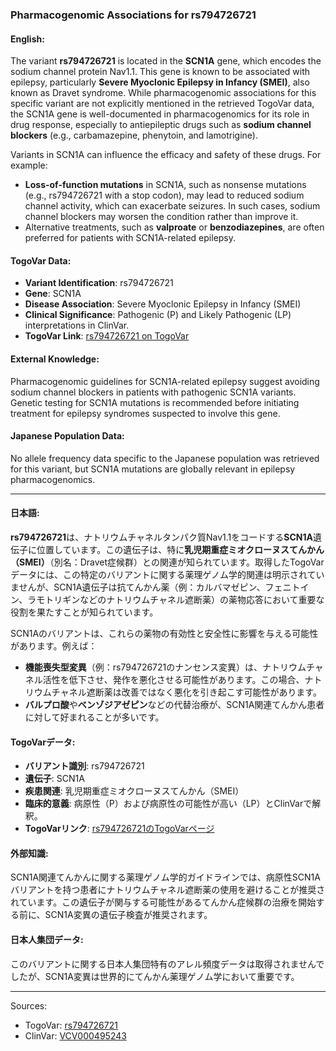 ### Pharmacogenomic Associations for rs794726721

#### English:
The variant **rs794726721** is located in the **SCN1A** gene, which encodes the sodium channel protein Nav1.1. This gene is known to be associated with epilepsy, particularly **Severe Myoclonic Epilepsy in Infancy (SMEI)**, also known as Dravet syndrome. While pharmacogenomic associations for this specific variant are not explicitly mentioned in the retrieved TogoVar data, the SCN1A gene is well-documented in pharmacogenomics for its role in drug response, especially to antiepileptic drugs such as **sodium channel blockers** (e.g., carbamazepine, phenytoin, and lamotrigine).

Variants in SCN1A can influence the efficacy and safety of these drugs. For example:
- **Loss-of-function mutations** in SCN1A, such as nonsense mutations (e.g., rs794726721 with a stop codon), may lead to reduced sodium channel activity, which can exacerbate seizures. In such cases, sodium channel blockers may worsen the condition rather than improve it.
- Alternative treatments, such as **valproate** or **benzodiazepines**, are often preferred for patients with SCN1A-related epilepsy.

#### TogoVar Data:
- **Variant Identification**: rs794726721
- **Gene**: SCN1A
- **Disease Association**: Severe Myoclonic Epilepsy in Infancy (SMEI)
- **Clinical Significance**: Pathogenic (P) and Likely Pathogenic (LP) interpretations in ClinVar.
- **TogoVar Link**: [rs794726721 on TogoVar](https://togovar.org/variant/tgv312799719)

#### External Knowledge:
Pharmacogenomic guidelines for SCN1A-related epilepsy suggest avoiding sodium channel blockers in patients with pathogenic SCN1A variants. Genetic testing for SCN1A mutations is recommended before initiating treatment for epilepsy syndromes suspected to involve this gene.

#### Japanese Population Data:
No allele frequency data specific to the Japanese population was retrieved for this variant, but SCN1A mutations are globally relevant in epilepsy pharmacogenomics.

---

#### 日本語:
**rs794726721**は、ナトリウムチャネルタンパク質Nav1.1をコードする**SCN1A**遺伝子に位置しています。この遺伝子は、特に**乳児期重症ミオクローヌスてんかん（SMEI）**（別名：Dravet症候群）との関連が知られています。取得したTogoVarデータには、この特定のバリアントに関する薬理ゲノム学的関連は明示されていませんが、SCN1A遺伝子は抗てんかん薬（例：カルバマゼピン、フェニトイン、ラモトリギンなどのナトリウムチャネル遮断薬）の薬物応答において重要な役割を果たすことが知られています。

SCN1Aのバリアントは、これらの薬物の有効性と安全性に影響を与える可能性があります。例えば：
- **機能喪失型変異**（例：rs794726721のナンセンス変異）は、ナトリウムチャネル活性を低下させ、発作を悪化させる可能性があります。この場合、ナトリウムチャネル遮断薬は改善ではなく悪化を引き起こす可能性があります。
- **バルプロ酸**や**ベンゾジアゼピン**などの代替治療が、SCN1A関連てんかん患者に対して好まれることが多いです。

#### TogoVarデータ:
- **バリアント識別**: rs794726721
- **遺伝子**: SCN1A
- **疾患関連**: 乳児期重症ミオクローヌスてんかん（SMEI）
- **臨床的意義**: 病原性（P）および病原性の可能性が高い（LP）とClinVarで解釈。
- **TogoVarリンク**: [rs794726721のTogoVarページ](https://togovar.org/variant/tgv312799719)

#### 外部知識:
SCN1A関連てんかんに関する薬理ゲノム学的ガイドラインでは、病原性SCN1Aバリアントを持つ患者にナトリウムチャネル遮断薬の使用を避けることが推奨されています。この遺伝子が関与する可能性があるてんかん症候群の治療を開始する前に、SCN1A変異の遺伝子検査が推奨されます。

#### 日本人集団データ:
このバリアントに関する日本人集団特有のアレル頻度データは取得されませんでしたが、SCN1A変異は世界的にてんかん薬理ゲノム学において重要です。

---

Sources:
- TogoVar: [rs794726721](https://togovar.org/variant/tgv312799719)
- ClinVar: [VCV000495243](https://www.ncbi.nlm.nih.gov/clinvar/variation/495243)